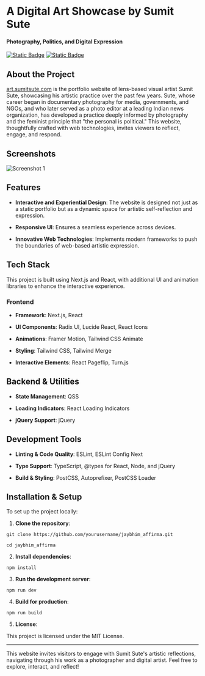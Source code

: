 # A Digital Art Showcase by Sumit Sute
#### Photography, Politics, and Digital Expression

[![Static Badge](https://img.shields.io/badge/🔗-Live-blue?style=flat-square&)](https://www.sumitsute.com/) [![Static Badge](https://img.shields.io/badge/</>-Repo-blue?style=flat-square)](https://github.com/sutesumit/jaybhim_affirma)


## About the Project

[art.sumitsute.com](https://art.sumitsute.com/) is the portfolio website of lens-based visual artist Sumit Sute, showcasing his artistic practice over the past few years. Sute, whose career began in documentary photography for media, governments, and NGOs, and who later served as a photo editor at a leading Indian news organization, has developed a practice deeply informed by photography and the feminist principle that "the personal is political." This website, thoughtfully crafted with web technologies, invites viewers to reflect, engage, and respond.

## Screenshots

![Screenshot 1](/artsumitsute.gif)

## Features

- **Interactive and Experiential Design**: The website is designed not just as a static portfolio but as a dynamic space for artistic self-reflection and expression.

- **Responsive UI**: Ensures a seamless experience across devices.

- **Innovative Web Technologies**: Implements modern frameworks to push the boundaries of web-based artistic expression.

## Tech Stack

This project is built using Next.js and React, with additional UI and animation libraries to enhance the interactive experience.

### Frontend

- **Framework**: Next.js, React

- **UI Components**: Radix UI, Lucide React, React Icons

- **Animations**: Framer Motion, Tailwind CSS Animate

- **Styling**: Tailwind CSS, Tailwind Merge

- **Interactive Elements**: React Pageflip, Turn.js

## Backend & Utilities

- **State Management**: QSS

- **Loading Indicators**: React Loading Indicators

- **jQuery Support**: jQuery

## Development Tools

- **Linting & Code Quality**: ESLint, ESLint Config Next

- **Type Support**: TypeScript, @types for React, Node, and jQuery

- **Build & Styling**: PostCSS, Autoprefixer, PostCSS Loader

## Installation & Setup

To set up the project locally:

1. **Clone the repository**:
```
git clone https://github.com/yourusername/jaybhim_affirma.git

cd jaybhim_affirma
```

2. **Install dependencies**:
```
npm install
```

3. **Run the development server**:
```
npm run dev
```

4. **Build for production**:
```
npm run build
```

5. **License**:

This project is licensed under the MIT License.

---
This website invites visitors to engage with Sumit Sute's artistic reflections, navigating through his work as a photographer and digital artist. Feel free to explore, interact, and reflect!